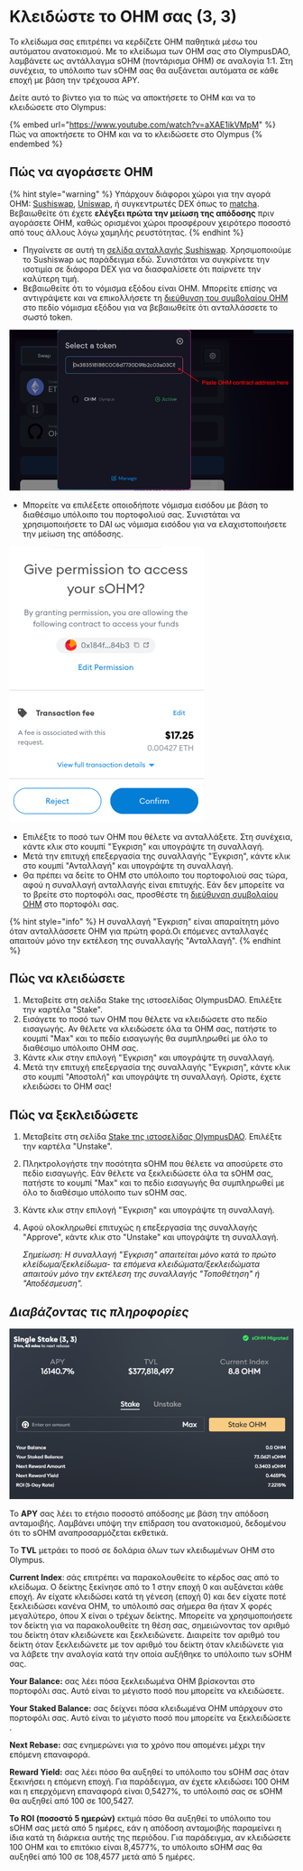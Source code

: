 # Κλειδώστε το OHM σας (3, 3)

Το κλείδωμα σας επιτρέπει να κερδίζετε OHM παθητικά μέσω του αυτόματου ανατοκισμού. Με το κλείδωμα των OHM σας στο OlympusDAO, λαμβάνετε ως αντάλλαγμα sOHM (ποντάρισμα OHM) σε αναλογία 1:1. Στη συνέχεια, το υπόλοιπο των sOHM σας θα αυξάνεται αυτόματα σε κάθε εποχή με βάση την τρέχουσα APY.&#x20;

Δείτε αυτό το βίντεο για το πώς να αποκτήσετε το OHM και να το κλειδώσετε στο Olympus:

{% embed url="https://www.youtube.com/watch?v=aXAE1ikVMpM" %}
Πώς να αποκτήσετε το OHM και να το κλειδώσετε στο Olympus&#x20;
{% endembed %}

## Πώς να αγοράσετε OHM&#x20;

{% hint style="warning" %}
Υπάρχουν διάφοροι χώροι για την αγορά OHM: [Sushiswap](https://app.sushi.com/swap), [Uniswap](https://app.uniswap.org/#/swap), ή συγκεντρωτές DEX όπως το [matcha](https://matcha.xyz). Βεβαιωθείτε ότι έχετε **ελέγξει πρώτα την μείωση της απόδοσης** πριν αγοράσετε OHM, καθώς ορισμένοι χώροι προσφέρουν χειρότερο ποσοστό από τους άλλους λόγω χαμηλής ρευστότητας.&#x20;
{% endhint %}

* Πηγαίνετε σε αυτή τη [σελίδα ανταλλαγής Sushiswap](https://app.sushi.com/swap?outputCurrency=0x383518188c0c6d7730d91b2c03a03c837814a899). Χρησιμοποιούμε το Sushiswap ως παράδειγμα εδώ. Συνιστάται να συγκρίνετε την ισοτιμία σε διάφορα DEX για να διασφαλίσετε ότι παίρνετε την καλύτερη τιμή.
* Βεβαιωθείτε ότι το νόμισμα εξόδου είναι OHM. Μπορείτε επίσης να αντιγράψετε και να επικολλήσετε τη [διεύθυνση του συμβολαίου OHM](https://docs.olympusdao.finance/main/contracts/tokens#ohm) στο πεδίο νόμισμα εξόδου για να βεβαιωθείτε ότι ανταλλάσσετε το σωστό token.&#x20;

![](<../.gitbook/assets/image (16).png>)

* Μπορείτε να επιλέξετε οποιοδήποτε νόμισμα εισόδου με βάση το διαθέσιμο υπόλοιπο του πορτοφολιού σας. Συνιστάται να χρησιμοποιήσετε το DAI ως νόμισμα εισόδου για να ελαχιστοποιήσετε την μείωση της απόδοσης.

![Βεβαιωθείτε ότι το νόμισμα εξόδου είναι OHM4.](<../.gitbook/assets/image (7).png>)

* Επιλέξτε το ποσό των OHM που θέλετε να ανταλλάξετε. Στη συνέχεια, κάντε κλικ στο κουμπί "Έγκριση" και υπογράψτε τη συναλλαγή.&#x20;
* Μετά την επιτυχή επεξεργασία της συναλλαγής "Έγκριση", κάντε κλικ στο κουμπί "Ανταλλαγή" και υπογράψτε τη συναλλαγή.
* Θα πρέπει να δείτε το OHM στο υπόλοιπο του πορτοφολιού σας τώρα, αφού η συναλλαγή ανταλλαγής είναι επιτυχής. Εάν δεν μπορείτε να το βρείτε στο πορτοφόλι σας, προσθέστε τη [διεύθυνση συμβολαίου OHM](https://docs.olympusdao.finance/main/contracts/tokens#ohm) στο πορτοφόλι σας.

{% hint style="info" %}
Η συναλλαγή "Έγκριση" είναι απαραίτητη μόνο όταν ανταλλάσσετε OHM για πρώτη φορά.Οι επόμενες ανταλλαγές απαιτούν μόνο την εκτέλεση της συναλλαγής "Ανταλλαγή".&#x20;
{% endhint %}

## Πώς να κλειδώσετε&#x20;

1. Μεταβείτε στη σελίδα Stake της ιστοσελίδας OlympusDAO. Επιλέξτε την καρτέλα "Stake".&#x20;
2. Εισάγετε το ποσό των OHM που θέλετε να κλειδώσετε στο πεδίο εισαγωγής. Αν θέλετε να κλειδώσετε όλα τα OHM σας, πατήστε το κουμπί "Max" και το πεδίο εισαγωγής θα συμπληρωθεί με όλο το διαθέσιμο υπόλοιπο OHM σας.&#x20;
3. Κάντε κλικ στην επιλογή "Έγκριση" και υπογράψτε τη συναλλαγή.&#x20;
4. Μετά την επιτυχή επεξεργασία της συναλλαγής "Έγκριση", κάντε κλικ στο κουμπί "Αποστολή" και υπογράψτε τη συναλλαγή. Ορίστε, έχετε κλειδώσει το OHM σας!&#x20;

## Πώς να ξεκλειδώσετε&#x20;

1. Μεταβείτε στη σελίδα [Stake της ιστοσελίδας OlympusDAO](https://app.olympusdao.finance/#/). Επιλέξτε την καρτέλα "Unstake".&#x20;
2. Πληκτρολογήστε την ποσότητα sOHM που θέλετε να αποσύρετε στο πεδίο εισαγωγής. Εάν θέλετε να ξεκλειδώσετε όλα τα sOHM σας, πατήστε το κουμπί "Max" και το πεδίο εισαγωγής θα συμπληρωθεί με όλο το διαθέσιμο υπόλοιπο των sOHM σας.&#x20;
3. Κάντε κλικ στην επιλογή "Έγκριση" και υπογράψτε τη συναλλαγή.&#x20;
4.  Αφού ολοκληρωθεί επιτυχώς η επεξεργασία της συναλλαγής "Approve", κάντε κλικ στο "Unstake" και υπογράψτε τη συναλλαγή.&#x20;

    _Σημείωση: Η συναλλαγή "Έγκριση" απαιτείται μόνο κατά το πρώτο κλείδωμα/ξεκλείδωμα- τα επόμενα κλειδώματα/ξεκλειδώματα απαιτούν μόνο την εκτέλεση της συναλλαγής "Τοποθέτηση" ή "Αποδέσμευση"._&#x20;

## _Διαβάζοντας τις πληροφορίες_

![Η σελίδα κλειδώματος](<../.gitbook/assets/image (3).png>)

Το **APY** σας λέει το ετήσιο ποσοστό απόδοσης με βάση την απόδοση ανταμοιβής. Λαμβάνει υπόψη την επίδραση του ανατοκισμού, δεδομένου ότι το sOHM αναπροσαρμόζεται εκθετικά.

Το **TVL** μετράει το ποσό σε δολάρια όλων των κλειδωμένων OHM στο Olympus.

**Current Index**: σάς επιτρέπει να παρακολουθείτε το κέρδος σας από το κλείδωμα. Ο δείκτης ξεκίνησε από το 1 στην εποχή 0 και αυξάνεται κάθε εποχή. Αν είχατε κλειδώσει κατά τη γένεση (εποχή 0) και δεν είχατε ποτέ ξεκλειδώσει κανένα OHM, το υπόλοιπό σας σήμερα θα ήταν Χ φορές μεγαλύτερο, όπου Χ είναι ο τρέχων δείκτης. Μπορείτε να χρησιμοποιήσετε τον δείκτη για να παρακολουθείτε τη θέση σας, σημειώνοντας τον αριθμό του δείκτη όταν κλειδώνετε και ξεκλειδώνετε. Διαιρείτε τον αριθμό του δείκτη όταν ξεκλειδώνετε με τον αριθμό του δείκτη όταν κλειδώνετε για να λάβετε την αναλογία κατά την οποία αυξήθηκε το υπόλοιπο των sOHM σας.

**Your Balance:** σας λέει πόσα ξεκλειδωμένα OHM βρίσκονται στο πορτοφόλι σας. Αυτό είναι το μέγιστο ποσό που μπορείτε να κλειδώσετε.

**Your Staked Balance:** σας δείχνει πόσα κλειδωμένα OHM υπάρχουν στο πορτοφόλι σας. Αυτό είναι το μέγιστο ποσό που μπορείτε να ξεκλειδώσετε .&#x20;

**Next Rebase:** σας ενημερώνει για το χρόνο που απομένει μέχρι την επόμενη επαναφορά.

**Reward Yield:** σας λέει πόσο θα αυξηθεί το υπόλοιπο του sOHM σας όταν ξεκινήσει η επόμενη εποχή. Για παράδειγμα, αν έχετε κλειδώσει 100 OHM και η επερχόμενη επαναφορά είναι 0,5427%, το υπόλοιπό σας σε sOHM θα αυξηθεί από 100 σε 100,5427.

**Το ROI (ποσοστό 5 ημερών)** εκτιμά πόσο θα αυξηθεί το υπόλοιπο του sOHM σας μετά από 5 ημέρες, εάν η απόδοση ανταμοιβής παραμείνει η ίδια κατά τη διάρκεια αυτής της περιόδου. Για παράδειγμα, αν κλειδώσετε 100 OHM και το επιτόκιο είναι 8,4577%, το υπόλοιπο sOHM σας θα αυξηθεί από 100 σε 108,4577 μετά από 5 ημέρες.
